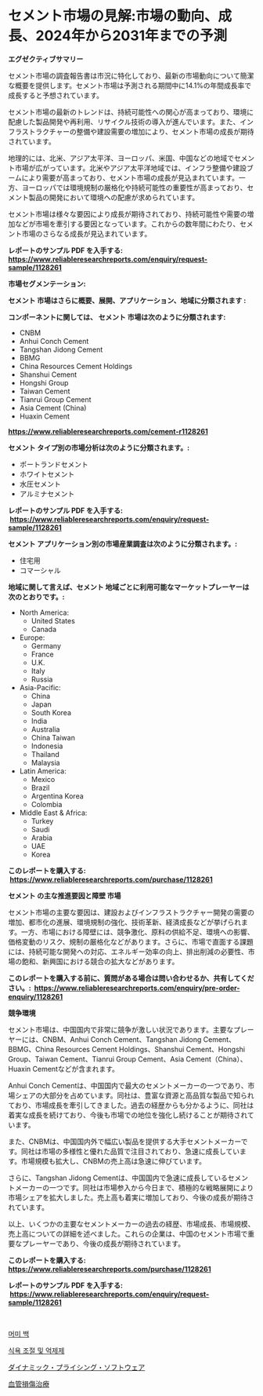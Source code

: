 <p><h1>セメント市場の見解:市場の動向、成長、2024年から2031年までの予測</h1></p><p><strong>エグゼクティブサマリー</strong></p>
<p><p>セメント市場の調査報告書は市況に特化しており、最新の市場動向について簡潔な概要を提供します。セメント市場は予測される期間中に14.1%の年間成長率で成長すると予想されています。</p><p>セメント市場の最新のトレンドは、持続可能性への関心が高まっており、環境に配慮した製品開発や再利用、リサイクル技術の導入が進んでいます。また、インフラストラクチャーの整備や建設需要の増加により、セメント市場の成長が期待されています。</p><p>地理的には、北米、アジア太平洋、ヨーロッパ、米国、中国などの地域でセメント市場が広がっています。北米やアジア太平洋地域では、インフラ整備や建設ブームにより需要が高まっており、セメント市場の成長が見込まれています。一方、ヨーロッパでは環境規制の厳格化や持続可能性の重要性が高まっており、セメント製品の開発において環境への配慮が求められています。</p><p>セメント市場は様々な要因により成長が期待されており、持続可能性や需要の増加などが市場を牽引する要因となっています。これからの数年間にわたり、セメント市場のさらなる成長が見込まれています。</p></p>
<p><strong>レポートのサンプル PDF を入手する: <a href="https://www.reliableresearchreports.com/enquiry/request-sample/1128261">https://www.reliableresearchreports.com/enquiry/request-sample/1128261</a></strong></p>
<p><strong>市場セグメンテーション:</strong></p>
<p><strong> セメント 市場はさらに概要、展開、アプリケーション、地域に分類されます :</strong></p>
<p><strong>コンポーネントに関しては、 セメント 市場は次のように分類されます: &nbsp;</strong></p>
<p><ul><li>CNBM</li><li>Anhui Conch Cement</li><li>Tangshan Jidong Cement</li><li>BBMG</li><li>China Resources Cement Holdings</li><li>Shanshui Cement</li><li>Hongshi Group</li><li>Taiwan Cement</li><li>Tianrui Group Cement</li><li>Asia Cement (China)</li><li>Huaxin Cement</li></ul></p>
<p><strong><a href="https://www.reliableresearchreports.com/cement-r1128261">https://www.reliableresearchreports.com/cement-r1128261</a></strong></p>
<p><strong> セメント タイプ別の市場分析は次のように分類されます。:</strong></p>
<p><ul><li>ポートランドセメント</li><li>ホワイトセメント</li><li>水圧セメント</li><li>アルミナセメント</li></ul></p>
<p><strong>レポートのサンプル PDF を入手する: &nbsp;<a href="https://www.reliableresearchreports.com/enquiry/request-sample/1128261">https://www.reliableresearchreports.com/enquiry/request-sample/1128261</a></strong></p>
<p><strong> セメント アプリケーション別の市場産業調査は次のように分類されます。:</strong></p>
<p><ul><li>住宅用</li><li>コマーシャル</li></ul></p>
<p><strong>地域に関して言えば、セメント 地域ごとに利用可能なマーケットプレーヤーは次のとおりです。:</strong></p>
<p><ul>
    <li>
        North America:
        <ul>
            <li>United States</li>
            <li>Canada</li>
        </ul>
    </li>
    <li>
        Europe:
        <ul>
            <li>Germany</li>
            <li>France</li>
            <li>U.K.</li>
            <li>Italy</li>
            <li>Russia</li>
        </ul>
    </li>
    <li>
        Asia-Pacific:
        <ul>
            <li>China</li>
            <li>Japan</li>
            <li>South Korea</li>
            <li>India</li>
            <li>Australia</li>
            <li>China Taiwan</li>
            <li>Indonesia</li>
            <li>Thailand</li>
            <li>Malaysia</li>
        </ul>
    </li>
    <li>
        Latin America:
        <ul>
            <li>Mexico</li>
            <li>Brazil</li>
            <li>Argentina Korea</li>
            <li>Colombia</li>
        </ul>
    </li>
    <li>
        Middle East & Africa:
        <ul>
            <li>Turkey</li>
            <li>Saudi</li>
            <li>Arabia</li>
            <li>UAE</li>
            <li>Korea</li>
        </ul>
    </li>
    </ul></p>
<p><strong>このレポートを購入する: &nbsp;<a href="https://www.reliableresearchreports.com/purchase/1128261">https://www.reliableresearchreports.com/purchase/1128261</a></strong></p>
<p><strong>セメント の主な推進要因と障壁 市場</strong></p>
<p><p>セメント市場の主要な要因は、建設およびインフラストラクチャー開発の需要の増加、都市化の進展、環境規制の強化、技術革新、経済成長などが挙げられます。一方、市場における障壁には、競争激化、原料の供給不足、環境への影響、価格変動のリスク、規制の厳格化などがあります。さらに、市場で直面する課題には、持続可能な開発への対応、エネルギー効率の向上、排出削減の必要性、市場の飽和、新興国における競合の拡大などがあります。</p></p>
<p><strong>このレポートを購入する前に、質問がある場合は問い合わせるか、共有してください。:&nbsp; <a href="https://www.reliableresearchreports.com/enquiry/pre-order-enquiry/1128261">https://www.reliableresearchreports.com/enquiry/pre-order-enquiry/1128261</a></strong></p>
<p><strong>競争環境</strong></p>
<p><p>セメント市場は、中国国内で非常に競争が激しい状況であります。主要なプレーヤーには、CNBM、Anhui Conch Cement、Tangshan Jidong Cement、BBMG、China Resources Cement Holdings、Shanshui Cement、Hongshi Group、Taiwan Cement、Tianrui Group Cement、Asia Cement（China）、Huaxin Cementなどが含まれます。</p><p>Anhui Conch Cementは、中国国内で最大のセメントメーカーの一つであり、市場シェアの大部分を占めています。同社は、豊富な資源と高品質な製品で知られており、市場成長を牽引してきました。過去の経歴からも分かるように、同社は着実な成長を続けており、今後も市場での地位を強化し続けることが期待されています。</p><p>また、CNBMは、中国国内外で幅広い製品を提供する大手セメントメーカーです。同社は市場の多様性と優れた品質で注目されており、急速に成長しています。市場規模も拡大し、CNBMの売上高は急速に伸びています。</p><p>さらに、Tangshan Jidong Cementは、中国国内で急速に成長しているセメントメーカーの一つです。同社は市場参入から今日まで、積極的な戦略展開により市場シェアを拡大しました。売上高も着実に増加しており、今後の成長が期待されています。</p><p>以上、いくつかの主要なセメントメーカーの過去の経歴、市場成長、市場規模、売上高についての詳細を述べました。これらの企業は、中国のセメント市場で重要なプレーヤーであり、今後の成長が期待されています。</p></p>
<p><strong>このレポートを購入する: &nbsp; <a href="https://www.reliableresearchreports.com/purchase/1128261">https://www.reliableresearchreports.com/purchase/1128261</a></strong></p>
<p><strong>レポートのサンプル PDF を入手する: &nbsp;<a href="https://www.reliableresearchreports.com/enquiry/request-sample/1128261">https://www.reliableresearchreports.com/enquiry/request-sample/1128261</a></strong><strong></strong></p>
<p>&nbsp;</p>
<p><p><a href="https://medium.com/@santiagoiza565682023/%EB%AF%B8%EB%9D%BC-%ED%95%98%EC%97%AC-%EB%B0%A9-%EC%9E%A5%EC%8B%9C%EC%9E%A5-%EB%B6%84%EC%84%9D-%EA%B8%80%EB%A1%9C%EB%B2%8C-%EC%82%B0%EC%97%85-%EC%A0%84%EB%A7%9D-%EB%B0%8F-%EC%98%88%EC%B8%A1-2024%EB%85%84%EB%B6%80%ED%84%B0-2031%EB%85%84-956405487069">머미 백</a></p><p><a href="https://medium.com/@sweetums856856/%EC%8B%9D%EC%9A%95-%ED%86%B5%EC%A0%9C-%EB%B0%8F-%EC%96%B5%EC%A0%9C%EC%A0%9C-%EC%8B%9C%EC%9E%A5-%EB%8F%99%ED%96%A5%EA%B3%BC-%EC%8B%9C%EC%9E%A5-%EB%B6%84%EC%84%9D%EC%9D%80-2024%EB%85%84%EB%B6%80%ED%84%B0-2031%EB%85%84%EA%B9%8C%EC%A7%80-%EC%98%88%EC%B8%A1%EB%90%A9%EB%8B%88%EB%8B%A4-2e1a06600c11">식욕 조절 및 억제제</a></p><p><a href="https://medium.com/@boydsmitham37/%E5%8B%95%E7%9A%84%E4%BE%A1%E6%A0%BC%E8%A8%AD%E5%AE%9A%E3%82%BD%E3%83%95%E3%83%88%E3%82%A6%E3%82%A7%E3%82%A2%E5%B8%82%E5%A0%B4-%E7%AB%B6%E4%BA%89%E5%88%86%E6%9E%90-%E5%B8%82%E5%A0%B4%E5%8B%95%E5%90%91-2031%E5%B9%B4%E3%81%BE%E3%81%A7%E3%81%AE%E4%BA%88%E6%B8%AC-f5d6dbc8442e">ダイナミック・プライシング・ソフトウェア</a></p><p><a href="https://medium.com/@larrycruz525/%E8%A1%80%E7%AE%A1%E6%90%8D%E5%82%B7%E6%B2%BB%E7%99%82%E5%B8%82%E5%A0%B4%E3%81%AF-2031%E5%B9%B4%E3%81%BE%E3%81%A7%E3%81%AE%E5%B8%82%E5%A0%B4%E3%82%B7%E3%82%A7%E3%82%A2-%E3%82%B5%E3%82%A4%E3%82%BA-%E4%BA%88%E6%B8%AC%E3%82%92%E9%87%8D%E7%82%B9%E7%9A%84%E3%81%AB%E8%80%83%E6%85%AE%E3%81%97%E3%81%A6%E3%81%84%E3%81%BE%E3%81%99-522fe9a3b9ae">血管損傷治療</a></p></p>